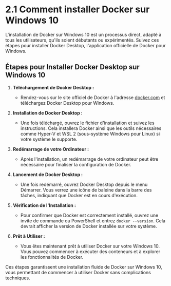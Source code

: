 # 2.1 Comment installer Docker sur Windows 10

L'installation de Docker sur Windows 10 est un processus direct, adapté à tous les utilisateurs, qu'ils soient débutants ou expérimentés. Suivez ces étapes pour installer Docker Desktop, l'application officielle de Docker pour Windows.

## Étapes pour Installer Docker Desktop sur Windows 10
1. **Téléchargement de Docker Desktop :** 
   - Rendez-vous sur le site officiel de Docker à l'adresse [docker.com](https://www.docker.com/products/docker-desktop) et téléchargez Docker Desktop pour Windows.

2. **Installation de Docker Desktop :** 
   - Une fois téléchargé, ouvrez le fichier d'installation et suivez les instructions. Cela installera Docker ainsi que les outils nécessaires comme Hyper-V et WSL 2 (sous-système Windows pour Linux) si votre système le supporte.

3. **Redémarrage de votre Ordinateur :**
   - Après l'installation, un redémarrage de votre ordinateur peut être nécessaire pour finaliser la configuration de Docker.

4. **Lancement de Docker Desktop :** 
   - Une fois redémarré, ouvrez Docker Desktop depuis le menu Démarrer. Vous verrez une icône de baleine dans la barre des tâches, indiquant que Docker est en cours d'exécution.

5. **Vérification de l'Installation :** 
   - Pour confirmer que Docker est correctement installé, ouvrez une invite de commande ou PowerShell et entrez `docker --version`. Cela devrait afficher la version de Docker installée sur votre système.

6. **Prêt à Utiliser :** 
   - Vous êtes maintenant prêt à utiliser Docker sur votre Windows 10. Vous pouvez commencer à exécuter des conteneurs et à explorer les fonctionnalités de Docker.

Ces étapes garantissent une installation fluide de Docker sur Windows 10, vous permettant de commencer à utiliser Docker sans complications techniques.
